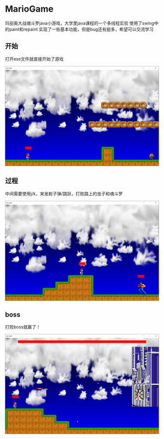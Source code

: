 # MarioGame
玛丽奥大战魂斗罗java小游戏，大学里java课程的一个多线程实验
使用了swing中的paint和repaint
实现了一些基本功能，但是bug还有挺多，希望可以交流学习
## 开始
打开exe文件就直接开始了游戏

![开始](start.png)

## 过程
中间需要使用j/k，来发射子弹/跳跃，打败路上的虫子和魂斗罗

![过程](process.png)

## boss
打败boss就赢了！

![boss](boss.png)
